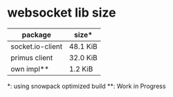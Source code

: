 # websocket lib size

| package          | size*    |
|---|---|
| socket.io-client | 48.1 KiB |
| primus client    | 32.0 KiB |
| own impl**       |  1.2 KiB |

*: using snowpack optimized build
**: Work in Progress
